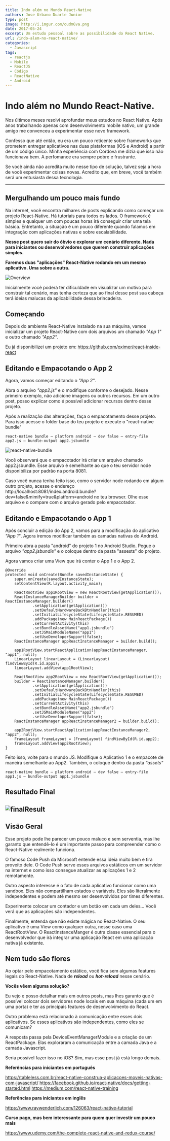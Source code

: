 ```yaml
---
title: Indo além no Mundo React-Native
authors: Jose Urbano Duarte Junior
type: post
image: http://i.imgur.com/oudmGva.png
date: 2017-05-24
excerpt: Um estudo pessoal sobre as possibilidade do React Native. 
url: /indo-alem-no-react-native/
categories:
  - Javascript
tags:
  - reactjs
  - Mobile
  - ReactJS
  - Código
  - ReactNative
  - Android
---
```


# Indo além no Mundo React-Native.
Nos últimos meses resolvi aprofundar meus estudos no React Native. Após anos trabalhando apenas com desenvolvimento mobile nativo, um grande amigo me convenceu a experimentar esse novo framework.

Confesso que até então, eu era um pouco reticente sobre frameworks que prometem entregar aplicativos nas duas plataformas (iOS e Android) a partir de um código único. Minha experiência com Cordova me dizia que isso não funcionava bem. A perfomance era sempre pobre e frustrante.

Se você ainda não acredita muito nesse tipo de solução, talvez seja a hora de você experimentar coisas novas. Acredito que, em breve, você também será um entusiasta dessa tecnologia.




---

## Mergulhando um pouco mais fundo ##
Na internet, você encontra milhares de posts explicando como começar um projeto React-Native. Há tutoriais para todos os lados. O framework é simples e qualquer um com poucas horas irá conseguir criar uma tela básica. Entretanto, a situação é um pouco diferente quando falamos em integração com aplicações nativas e sobre escalabilidade.

**Nesse post quero sair do óbvio e explorar um cenário diferente. Nada para iniciantes ou desenvolvedores que querem construir aplicações simples.**

**Faremos duas "aplicações" React-Native rodando em um mesmo aplicativo. Uma sobre a outra.**

![Overview](http://i.imgur.com/DiTFTwM.png)

Inicialmente você poderá ter dificuldade em visualizar um motivo para construir tal cenário, mas tenha certeza que ao final desse post sua cabeça terá ideias malucas da aplicabilidade dessa brincadeira.



## Começando ##
Depois do ambiente React-Native instalado na sua máquina, vamos inicializar um projeto React-Native com dois arquivos um chamado _"App 1"_ e outro chamado _"App2"_.

Eu já disponibilizei um projeto em: https://github.com/oximer/react-inside-react

## Editando e Empacotando o App 2 ##

Agora, vamos começar editando o _"App 2"_.

Abra o arquivo _"app2.js"_ e o modifique conforme o desejado. Nesse primeiro exemplo, não adicione imagens ou outros recursos. Em um outro post, posso explicar como é possível adicionar recursos dentro desse projeto.

Após a realização das alterações, faça o empacotamento desse projeto. Para isso acesse o folder base do teu projeto e execute o "react-native bundle"

```
react-native bundle — platform android — dev false — entry-file app2.js — bundle-output app2.jsbundle
```

![react-native-bundle](http://i.imgur.com/OUzgVp0.png)

Você observará que o empacotador irá criar um arquivo chamado app2.jsbundle. Esse arquivo é semelhante ao que o teu servidor node disponibiliza por padrão na porta 8081.

Caso você nunca tenha feito isso, como o servidor node rodando em algum outro projeto, acesse o endereço http://localhost:8081/index.android.bundle?dev=false&mimify=true&platform=android no teu browser. Olhe esse arquivo e o compare com o arquivo gerado pelo empacotador.

## Editando e Empacotando o App 1 ##
Após concluir a edição do App 2, vamos para a modificação do aplicativo _"App 1"_. Agora iremos modificar também as camadas nativas do Android.

Primeiro abra a pasta "android" do projeto 1 no Android Studio. Pegue o arquivo _"app2.jsbundle"_ e o coloque dentro da pasta "assests" do projeto.

Agora vamos criar uma View que irá conter o App 1 e o App 2.

```
@Override
protected void onCreate(Bundle savedInstanceState) {
    super.onCreate(savedInstanceState);
    setContentView(R.layout.activity_main);

    ReactRootView app1RootView = new ReactRootView(getApplication());
    ReactInstanceManagerBuilder builder = ReactInstanceManager.builder()
            .setApplication(getApplication())
            .setDefaultHardwareBackBtnHandler(this)
            .setInitialLifecycleState(LifecycleState.RESUMED)
            .addPackage(new MainReactPackage())
            .setCurrentActivity(this)
            .setBundleAssetName("app1.jsbundle")
            .setJSMainModuleName("app1")
            .setUseDeveloperSupport(false);
    ReactInstanceManager appReactInstanceManager = builder.build();

    app1RootView.startReactApplication(appReactInstanceManager, "app1", null);
    LinearLayout linearLayout = (LinearLayout) findViewById(R.id.app1);
    linearLayout.addView(app1RootView);

    ReactRootView app2RootView = new ReactRootView(getApplication());
    builder = ReactInstanceManager.builder()
            .setApplication(getApplication())
            .setDefaultHardwareBackBtnHandler(this)
            .setInitialLifecycleState(LifecycleState.RESUMED)
            .addPackage(new MainReactPackage())
            .setCurrentActivity(this)
            .setBundleAssetName("app2.jsbundle")
            .setJSMainModuleName("app2")
            .setUseDeveloperSupport(false);
    ReactInstanceManager appReactInstanceManager2 = builder.build();

    app2RootView.startReactApplication(appReactInstanceManager2, "app2", null);
    FrameLayout frameLayout = (FrameLayout) findViewById(R.id.app2);
    frameLayout.addView(app2RootView);
}
```

Feito isso, volte para o mundo JS. Modifique o Aplicativo 1 e o empacote de maneira semelhante ao App2. Também, o coloque dentro da pasta _"assets"_

```
react-native bundle — platform android — dev false — entry-file app1.js — bundle-output app1.jsbundle
```

## Resultado Final

![finalResult](http://i.imgur.com/qDFU91F.png)
---

## Visão Geral
Esse projeto pode lhe parecer um pouco maluco e sem serventia, mas lhe garanto que entendê-lo é um importante passo para compreender como o React-Native realmente funciona.

O famoso Code Push da Microsoft entende essa ideia muito bem e tira proveito dele. O Code Push serve esses arquivos estáticos em um servidor na internet e como isso consegue atualizar as aplicações 1 e 2 remotamente.

Outro aspecto interesse é o fato de cada aplicativo funcionar como uma sandbox. Eles não compartilham estados e variáveis. Eles são literalmente independentes e podem até mesmo ser desenvolvidos por times diferentes.

Experimente colocar um contador e um botão em cada um deles… Você verá que as aplicações são independentes.

Finalmente, entenda que não existe mágica no React-Native. O seu aplicativo é uma View como qualquer outra, nesse caso uma ReactRootView. O ReactInstanceManger é outra classe essencial para o desenvolvedor que irá integrar uma aplicação React em uma aplicação nativa já existente.

## Nem tudo são flores
Ao optar pelo empacotamento estático, você fica sem algumas features legais do React-Native. Nada de _**reload**_ ou _**hot-reload**_ nesse cenário.

**Vocês vêem alguma solução?**

Eu vejo e posso detalhar mais em outros posts, mas lhes garanto que é possível colocar dois servidores node locais em sua máquina (cada um em uma porta) e ter as principais features de desenvolvimento do React.

Outro problema está relacionado à comunicação entre esses dois aplicativos. Se esses aplicativos são independentes, como eles se comunicam?

A resposta passa pela DeviceEventManagerModule e a criação de um ReactPackage. Elas exploraram a comunicação entre a camada Java e a camada Javascript.

Seria possível fazer isso no iOS? Sim, mas esse post já está longo demais.


**Referências para iniciantes em português**

https://tableless.com.br/react-native-construa-aplicacoes-moveis-nativas-com-javascript/
https://facebook.github.io/react-native/docs/getting-started.html
https://medium.com/react-native-training

**Referências para iniciantes em inglês**

https://www.raywenderlich.com/126063/react-native-tutorial

**Curso pago, mas bem interessante para quem quer investir um pouco mais**

https://www.udemy.com/the-complete-react-native-and-redux-course/
